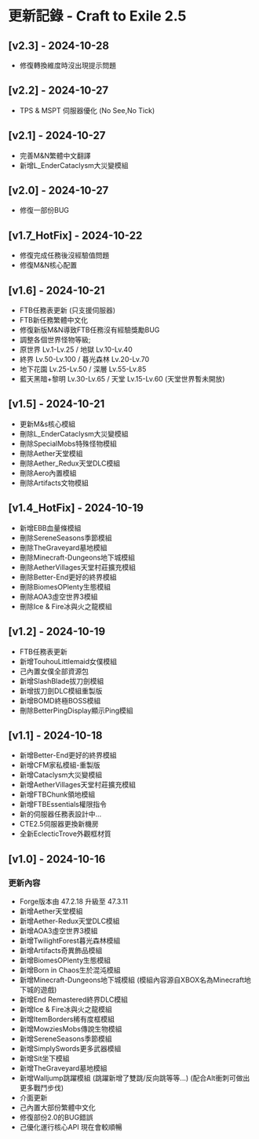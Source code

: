 # 更新記錄 - Craft to Exile 2.5


## [v2.3] - 2024-10-28

- 修復轉換維度時沒出現提示問題

## [v2.2] - 2024-10-27

- TPS & MSPT 伺服器優化 (No See,No Tick)

## [v2.1] - 2024-10-27

- 完善M&N繁體中文翻譯
- 新增L_EnderCataclysm大災變模組

## [v2.0] - 2024-10-27

- 修復一部份BUG

## [v1.7_HotFix] - 2024-10-22

- 修復完成任務後沒經驗值問題
- 修復M&N核心配置

## [v1.6] - 2024-10-21

- FTB任務表更新 (只支援伺服器)
- FTB新任務繁體中文化
- 修復新版M&N導致FTB任務沒有經驗獎勵BUG
- 調整各個世界怪物等級;
- 原世界 Lv.1-Lv.25 / 地獄 Lv.10-Lv.40
- 終界 Lv.50-Lv.100 / 暮光森林 Lv.20-Lv.70
- 地下花園 Lv.25-Lv.50 / 深層 Lv.55-Lv.85
- 藍天黑暗+黎明 Lv.30-Lv.65 / 天堂 Lv.15-Lv.60
(天堂世界暫未開放)

## [v1.5] - 2024-10-21

- 更新M&s核心模組
- 刪除L_EnderCataclysm大災變模組
- 刪除SpecialMobs特殊怪物模組
- 刪除Aether天堂模組
- 刪除Aether_Redux天堂DLC模組
- 刪除Aero內置模組
- 刪除Artifacts文物模組

## [v1.4_HotFix] - 2024-10-19

- 新增EBB血量條模組
- 刪除SereneSeasons季節模組
- 刪除TheGraveyard墓地模組
- 刪除Minecraft-Dungeons地下城模組
- 刪除AetherVillages天堂村莊擴充模組
- 刪除Better-End更好的終界模組
- 刪除BiomesOPlenty生態模組
- 刪除AOA3虛空世界3模組
- 刪除Ice & Fire冰與火之龍模組

## [v1.2] - 2024-10-19

- FTB任務表更新
- 新增TouhouLittlemaid女僕模組
- 己內置女僕全部資源包
- 新增SlashBlade拔刀劍模組
- 新增拔刀劍DLC模組重製版
- 新增BOMD終極BOSS模組
- 刪除BetterPingDisplay顯示Ping模組

## [v1.1] - 2024-10-18

- 新增Better-End更好的終界模組
- 新增CFM家私模組-重製版
- 新增Cataclysm大災變模組
- 新增AetherVillages天堂村莊擴充模組
- 新增FTBChunk領地模組
- 新增FTBEssentials權限指令
- 新的伺服器任務表設計中...
- CTE2.5伺服器更換新機房
- 全新EclecticTrove外觀框材質

## [v1.0] - 2024-10-16

### 更新內容
- Forge版本由 47.2.18 升級至 47.3.11
- 新增Aether天堂模組
- 新增Aether-Redux天堂DLC模組
- 新增AOA3虛空世界3模組
- 新增TwilightForest暮光森林模組
- 新增Artifacts奇異飾品模組
- 新增BiomesOPlenty生態模組
- 新增Born in Chaos生於混沌模組
- 新增Minecraft-Dungeons地下城模組
(模組內容源自XBOX名為Minecraft地下城的遊戲)
- 新增End Remastered終界DLC模組
- 新增Ice & Fire冰與火之龍模組
- 新增ItemBorders稀有度框模組
- 新增MowziesMobs傳說生物模組
- 新增SereneSeasons季節模組
- 新增SimplySwords更多武器模組
- 新增Sit坐下模組
- 新增TheGraveyard墓地模組
- 新增Walljump跳躍模組
(跳躍新增了雙跳/反向跳等等...)
(配合Alt衝刺可做出更多戰鬥步伐)
- 介面更新
- 己內置大部份繁體中文化
- 修復部份2.0的BUG錯誤
- 己優化運行核心API 現在會較順暢
